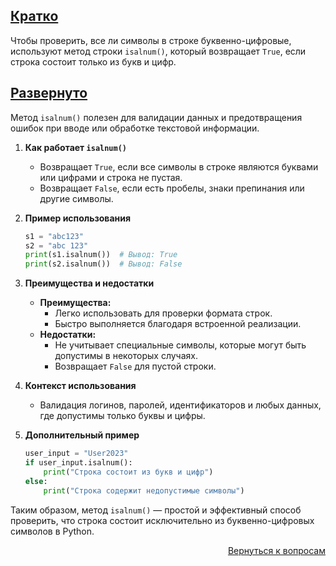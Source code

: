 ## <u>Кратко</u>

Чтобы проверить, все ли символы в строке буквенно-цифровые, используют метод строки `isalnum()`, который возвращает
`True`, если строка состоит только из букв и цифр.

## <u>Развернуто</u>

Метод `isalnum()` полезен для валидации данных и предотвращения ошибок при вводе или обработке текстовой информации.

1. **Как работает `isalnum()`**
    - Возвращает `True`, если все символы в строке являются буквами или цифрами и строка не пустая.
    - Возвращает `False`, если есть пробелы, знаки препинания или другие символы.

2. **Пример использования**
    ```python
    s1 = "abc123"
    s2 = "abc 123"
    print(s1.isalnum())  # Вывод: True
    print(s2.isalnum())  # Вывод: False
    ```

3. **Преимущества и недостатки**
    - **Преимущества:**
        - Легко использовать для проверки формата строк.
        - Быстро выполняется благодаря встроенной реализации.
    - **Недостатки:**
        - Не учитывает специальные символы, которые могут быть допустимы в некоторых случаях.
        - Возвращает `False` для пустой строки.

4. **Контекст использования**
    - Валидация логинов, паролей, идентификаторов и любых данных, где допустимы только буквы и цифры.

5. **Дополнительный пример**
    ```python
    user_input = "User2023"
    if user_input.isalnum():
        print("Строка состоит из букв и цифр")
    else:
        print("Строка содержит недопустимые символы")
    ```

Таким образом, метод `isalnum()` — простой и эффективный способ проверить, что строка состоит исключительно из
буквенно-цифровых символов в Python.

<div align="right">

[Вернуться к вопросам](../Вопросы.md)

</div>
